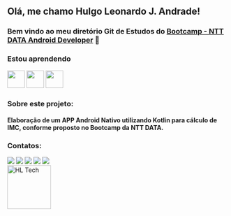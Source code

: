 ## Olá, me chamo Hulgo Leonardo J. Andrade!
### Bem vindo ao meu diretório Git de Estudos do <a href="https://www.dio.me/bootcamp/ntt-data-android-developer" target="_blank">Bootcamp - NTT DATA Android Developer</a> 👋

### Estou aprendendo

<img src="https://cdn.jsdelivr.net/gh/devicons/devicon/icons/android/android-original-wordmark.svg" width="40" height="40"/> <img src="https://cdn.jsdelivr.net/gh/devicons/devicon/icons/kotlin/kotlin-original-wordmark.svg" width="40" height="40"/> <img src="https://cdn.jsdelivr.net/gh/devicons/devicon/icons/git/git-original-wordmark.svg" width="40" height="40"/>


### Sobre este projeto:

#### Elaboração de um APP Android Nativo utilizando Kotlin para cálculo de IMC, conforme proposto no Bootcamp da NTT DATA.

### Contatos:

<div>
<a href="https://www.youtube.com/channel/UCkioUXASruPMG77cp399Q1A" target="_blank"><img src="https://img.shields.io/badge/YouTube-FF0000?style=for-the-badge&logo=youtube&logoColor=white" target="_blank"></a>
<a href="https://instagram.com/hulgoleo" target="_blank"><img src="https://img.shields.io/badge/-Instagram-%23E4405F?style=for-the-badge&logo=instagram&logoColor=white" target="_blank"></a>
<a href="https://www.twitch.tv/zero_skywalker" target="_blank"><img src="https://img.shields.io/badge/Twitch-9146FF?style=for-the-badge&logo=twitch&logoColor=white" target="_blank"></a>
<a href = "mailto:hulgoleo@gmail.com"><img src="https://img.shields.io/badge/Gmail-D14836?style=for-the-badge&logo=gmail&logoColor=white" target="_blank"></a>
<a href="https://www.linkedin.com/in/hulgoleonardo" target="_blank"><img src="https://img.shields.io/badge/-LinkedIn-%230077B5?style=for-the-badge&logo=linkedin&logoColor=white" target="_blank"></a>
<br/>
<a href="https://www.hltech.dev.br" target="_blank"><img src="https://hltech.dev.br/images/logo.png" style="margin-left: auto; margin-right: auto; width: 100px; height: 100px" target="_blank" alt="HL Tech"></a>

</div>